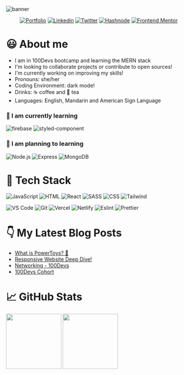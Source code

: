 ![banner](https://user-images.githubusercontent.com/35031228/148818032-decdd9a3-4d4a-4193-8148-f26eafa5c0dc.png)

<div align="center">

[![Portfolio](https://img.shields.io/badge/-Portfolio-d3d3d3?&style=flat-square&logo=appveyor&logo=aboutdotme&logoColor=black)](https://victoriacheng15.vercel.app/)
[![Linkedin](https://img.shields.io/badge/Linkedin-0077B5?style=flat-square&logo=linkedin&logoColor=white)](https://www.linkedin.com/in/victoriacheng15/)
[![Twitter](https://img.shields.io/badge/Twitter-1DA1F2?style=flat-square&logo=twitter&logoColor=white)](https://twitter.com/viktoriacheng15)
[![Hashnode](https://img.shields.io/badge/Hashnode-2962FF?style=flat-square&logo=hashnode&logoColor=white)](https://victoriacheng15.hashnode.dev/)
[![Frontend Mentor](https://img.shields.io/badge/FrontendMentor-3F54A3?style=flat-square&logo=frontendmentor&logoColor=white)](https://www.frontendmentor.io/profile/victoriacheng15)


</div>

# 😃 About me

- I am in 100Devs bootcamp and learning the MERN stack
- I'm looking to collaborate projects or contribute to open sources!
- I'm currently working on improving my skills!
- Pronouns: she/her
- Coding Environment: dark mode!
- Drinks: ☕ coffee and 🍵 tea
- Languages: English, Mandarin and American Sign Language

### 🌱 I am currently learning

![firebase](https://img.shields.io/badge/firebase-ffca28?style=for-the-badge&logo=firebase&logoColor=black) ![styled-component](https://img.shields.io/badge/styled--components-DB7093?style=for-the-badge&logo=styled-components&logoColor=white)

### 🏫 I am planning to learning

![Node.js](https://img.shields.io/badge/Node.js-339933?style=for-the-badge&logo=nodedotjs&logoColor=white) ![Express](https://img.shields.io/badge/Express.js-000000?style=for-the-badge&logo=express&logoColor=white) ![MongoDB](https://img.shields.io/badge/MongoDB-4EA94B?style=for-the-badge&logo=mongodb&logoColor=white)

# 💼 Tech Stack

![JavaScript](https://img.shields.io/badge/-javascript-F7DF1E?&style=for-the-badge&logo=javascript&logoColor=black) ![HTML](https://img.shields.io/badge/HTML5-E34F26?style=for-the-badge&logo=html5&logoColor=white) ![React](https://img.shields.io/badge/-ReactJS-grey?&style=for-the-badge&logo=react&logoColor=61DAFB) ![SASS](https://img.shields.io/badge/Sass-CC6699?style=for-the-badge&logo=sass&logoColor=white) ![CSS](https://img.shields.io/badge/-css3-1572B6?&style=for-the-badge&logo=css3&logoColor=white) ![Tailwind](https://img.shields.io/badge/Tailwind-38B2AC?style=for-the-badge&logo=tailwind-css&logoColor=white)

![VS Code](https://img.shields.io/badge/-VSCode-007ACC?&style=for-the-badge&logo=visual-studio-code&logoColor=white) ![Git](https://img.shields.io/badge/-Git-F05032?&style=for-the-badge&logo=git&logoColor=white) ![Vercel](https://img.shields.io/badge/Vercel-000000?style=for-the-badge&logo=vercel&logoColor=white) ![Netlify](https://img.shields.io/badge/Netlify-00C7B7?style=for-the-badge&logo=netlify&logoColor=white) ![Eslint](https://img.shields.io/badge/eslint-3A33D1?style=for-the-badge&logo=eslint&logoColor=white) ![Prettier](https://img.shields.io/badge/prettier-1A2C34?style=for-the-badge&logo=prettier&logoColor=F7BA3E)

# 👇 My Latest Blog Posts 
<!-- HASHNODE_BLOG:START -->
- [What is PowerToys? 🤔](https://victoriacheng15.hashnode.dev/what-is-powertoys-ckzsvrn8u0631fes19xet2tpt)
- [Responsive Website Deep Dive!](https://victoriacheng15.hashnode.dev/responsive-website-deep-dive-ckznj9pgc08rmn1s1ci52ck8s)
- [Networking - 100Devs](https://victoriacheng15.hashnode.dev/networking-100devs-ckzef845e06ekabs1g2i2bajr)
- [100Devs Cohort](https://victoriacheng15.hashnode.dev/100devs-cohort-ckzbjvo1l023hxts15glue5uj)
<!-- HASHNODE_BLOG:END -->

# 📈 GitHub Stats
<a href="https://github.com/anuraghazra/github-readme-stats"><img height="150em" src="https://github-readme-stats.vercel.app/api/top-langs/?username=victoriacheng15&hide=Shell,Ruby&layout=compact&theme=prussian" /></a> <a href="https://github.com/anuraghazra/github-readme-stats"><img height="150em" src="https://github-readme-stats.vercel.app/api?username=victoriacheng15&show_icons=true&theme=prussian" /></a>

